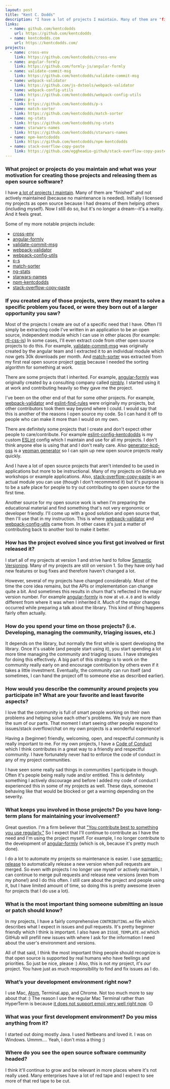 ```yaml
---
layout: post
title: "Kent C. Dodds"
description: "I have a lot of projects I maintain. Many of them are "finished" and not actively maintained (because no maintenance is needed)"
links:
  - name: github.com/kentcdodds
    url: https://github.com/kentcdodds
  - name: kentcdodds.com
    url: https://kentcdodds.com/
projects:
  - name: cross-env
    link: https://github.com/kentcdodds/cross-env
  - name: angular-formly
    link: https://github.com/formly-js/angular-formly
  - name: validate-commit-msg
    link: https://github.com/kentcdodds/validate-commit-msg
  - name: webpack-validator
    link: https://github.com/js-dxtools/webpack-validator
  - name: webpack-config-utils
    link: https://github.com/kentcdodds/webpack-config-utils
  - name: p-s
    link: https://github.com/kentcdodds/p-s
  - name: match-sorter
    link: https://github.com/kentcdodds/match-sorter
  - name: ng-stats
    link: https://github.com/kentcdodds/ng-stats
  - name: starwars-names
    link: https://github.com/kentcdodds/starwars-names
  - name: npm-kentcdodds
    link: https://github.com/kentcdodds/npm-kentcdodds
  - name: stack-overflow-copy-paste
    link: https://github.com/eggheadio-github/stack-overflow-copy-paste
---
```


### What project or projects do you maintain and what was your motivation for creating those projects and releasing them as open source software?

I have [a lot of projects I maintain](https://www.npmjs.com/%7Ekentcdodds). Many of them are "finished" and not actively maintained (because no maintenance is needed). Initially I licensed my projects as open source because I had dreams of them helping others (including myself). Now I still do so, but it's no longer a dream--it's a reality. And it feels great.

Some of my more notable projects include:

*   [cross-env](https://github.com/kentcdodds/cross-env)
*   [angular-formly](https://github.com/formly-js/angular-formly)
*   [validate-commit-msg](https://github.com/kentcdodds/validate-commit-msg)
*   [webpack-validator](https://github.com/js-dxtools/webpack-validator)
*   [webpack-config-utils](https://github.com/kentcdodds/webpack-config-utils)
*   [p-s](https://github.com/kentcdodds/p-s)
*   [match-sorter](https://github.com/kentcdodds/match-sorter)
*   [ng-stats](https://github.com/kentcdodds/ng-stats)
*   [starwars-names](https://github.com/kentcdodds/starwars-names)
*   [npm-kentcdodds](https://github.com/kentcdodds/npm-kentcdodds)
*   [stack-overflow-copy-paste](https://github.com/eggheadio-github/stack-overflow-copy-paste)

### If you created any of those projects, were they meant to solve a specific problem you faced, or were they born out of a larger opportunity you saw?

Most of the projects I create are out of a specific need that I have. Often I'll simply be extracting code I've written in an application to be an open source, independent module which I can use in other places (for example: [rtl-css-js](https://github.com/kentcdodds/rtl-css-js)) In some cases, I'll even extract code from other open source projects to do this. For example, [validate-commit-msg](https://github.com/kentcdodds/validate-commit-msg) was originally created by the angular team and I extracted it to an individual module which now gets 30k downloads per month. And [match-sorter](https://github.com/kentcdodds/match-sorter) was extracted from my first real open source project [genie](https://github.com/kentcdodds/genie) because I needed the sorting algorithm for something at work.

There are some projects that I inherited. For example, [angular-formly](https://github.com/formly-js/angular-formly) was originally created by a consulting company called [nimbly](https://gonimbly.com/). I started using it at work and contributing heavily so they gave me the project.

I've been on the other end of that for some other projects. For example, [webpack-validator](https://github.com/js-dxtools/webpack-validator) and [eslint-find-rules](https://github.com/sarbbottam/eslint-find-rules) were originally my projects, but other contributors took them way beyond where I could. I would say that this is another of the reasons I open source my code. So I can hand it off to people who can make it more than I would on my own.

There are definitely some projects that I create and don't expect other people to care/contribute. For example [eslint-config-kentcdodds](https://github.com/kentcdodds/eslint-config-kentcdodds) is my custom [ESLint](http://eslint.org/) config which I maintain and use for all my projects. I don't think anyone else is using that and I don't really care. Also [generator-kcd-oss](https://github.com/kentcdodds/generator-kcd-oss) is a [yeoman generator](http://yeoman.io/) so I can spin up new open source projects really quickly.

And I have a lot of open source projects that aren't intended to be used in applications but more to be instructional. Many of my projects on GitHub are workshops or example applications. Also, [stack-overflow-copy-paste](https://github.com/eggheadio-github/stack-overflow-copy-paste) is an actual module you can use (though I don't recommend it) but it's purpose is to be a safe place for people to try out contributing to open source for the first time.

Another source for my open source work is when I'm preparing the educational material and find something that's not very ergonomic or developer friendly. I'll come up with a good solution and open source that, then I'll use that in my instruction. This is where [webpack-validator](https://github.com/js-dxtools/webpack-validator) and [webpack-config-utils](https://github.com/kentcdodds/webpack-config-utils) came from. In other cases it's just a matter of contributing back to another tool to make it better.

### How has the project evolved since you first got involved or first released it?

I start all of my projects at version 1 and strive hard to follow [Semantic Versioning](http://semver.org/). Many of my projects are still on version 1\. So they have only had new features or bug fixes and therefore haven't changed a lot.

However, several of my projects have changed considerably. Most of the time the core idea remains, but the APIs or implementation can change quite a bit. And sometimes this results in churn that's reflected in the major version number. For example [angular-formly](https://github.com/formly-js/angular-formly) is now at `v8.4.0` and is wildly different from where it was when I inherited it. Much of the major changes occurred while preparing a talk about the library. This kind of thing happens fairly often actually.

### How do you spend your time on those projects? (i.e. Developing, managing the community, triaging issues, etc.)

It depends on the library, but normally the first while is spent developing the library. Once it's usable (and people start using it), you start spending a lot more time managing the community and triaging issues. I have strategies for doing this effectively. A big part of this strategy is to work on the community really early on and encourage contribution by others even if it takes a little investment. Eventually, the community can run itself (and sometimes, I can hand the project off to someone else as described earlier).

### How would you describe the community around projects you participate in? What are your favorite and least favorite aspects?

I love that the community is full of smart people working on their own problems and helping solve each other's problems. We truly are more than the sum of our parts. That moment I start seeing other people respond to issues/stack overflow/chat on my own projects is a wonderful experience!

Having a (beginner) friendly, welcoming, open, and respectful community is really important to me. For my own projects, I have a [Code of Conduct](http://contributor-covenant.org/) which I think contributes in a great way to a friendly and respectful community. I have fortunately never had to enforce the code of conduct in any of my project communities.

I have seen some really sad things in communities I participate in though. Often it's people being really rude and/or entitled. This is definitely something I actively discourage and before I added my code of conduct I experienced this in some of my projects as well. These days, someone behaving like that would be blocked or get a warning depending on the severity.

### What keeps you involved in those projects? Do you have long-term plans for maintaining your involvement?

Great question. I'm a firm believer that ["You contribute best to something you use regularly."](https://medium.com/@kentcdodds/open-source-stamina-dafd063f9932) So I expect that I'll continue to contribute as I have the need and I'm using the project myself. For example, I no longer contribute to the development of [angular-formly](https://github.com/formly-js/angular-formly) (which is ok, because it's pretty much done).

I do a lot to automate my projects so maintenance is easier. I use [semantic-release](https://github.com/semantic-release/semantic-release) to automatically release a new version when pull requests are merged. So even with projects I no longer use myself or actively maintain, I can continue to merge pull requests and release new versions (even from my phone!) and I do this often. I still care about the project and people using it, but I have limited amount of time, so doing this is pretty awesome (even for projects that I do use a lot).

### What is the most important thing someone submitting an issue or patch should know?

In my projects, I have a fairly comprehensive `CONTRIBUTING.md` file which describes what I expect in issues and pull requests. It's pretty beginner friendly which I think is important. I also have an `ISSUE_TEMPLATE.md` which GitHub will prefill new issues with where I ask for the information I need about the user's environment and versions.

All of that said, I think the most important thing people should recognize is that open source is supported by real humans who have feelings and priorities. So just be nice, please :) Also, this is not _my_ project, it's _our_ project. You have just as much responsibility to find and fix issues as I do.

### What’s your development environment right now?

I use Mac, [Atom](http://kcd.im/atom), Terminal.app, and Chrome. Not too much more to say about that :) The reason I use the regular Mac Terminal rather than HyperTerm is because [it does not support emoji very well right now](https://github.com/zeit/hyper/pull/1006#issuecomment-265227313). 😔

### What was your first development environment? Do you miss anything from it?

I started out doing mostly Java. I used Netbeans and loved it. I was on Windows. Ummm.... Yeah, I don't miss a thing :)

### Where do you see the open source software community headed?

I think it'll continue to grow and be relevant in more places where it's not really used. Many enterprises have a lot of red tape and I expect to see more of that red tape to be cut.
